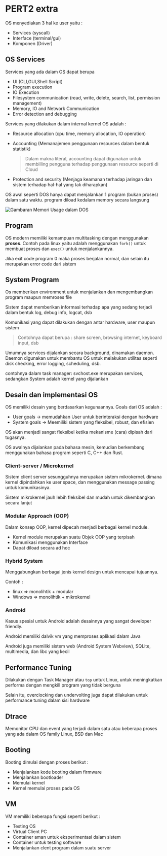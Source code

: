 # PERT2 extra

OS menyediakan 3 hal ke user yaitu :
+ Services (syscall)
+ Interface (terminal/gui)
+ Komponen (Driver)

## OS Services

Services yang ada dalam OS dapat berupa
+ UI (CLI,GUI,Shell Script)
+ Program execution
+ IO Execution
+ Filesystem communication (read, write, delete, search, list, permission management)
+ Memory, IO and Network Communication
+ Error detection and debugging

Services yang dilakukan dalam internal kernel OS adalah :
+ Resource allocation (cpu time, memory allocation, IO operation)
+ Accounting (Memanajemen penggunaan resources dalam bentuk statistik)

    > Dalam makna literal, accounting dapat digunakan untuk membilling pengguna terhadap penggunaan resource seperti di Cloud

+ Protection and security (Menjaga keamanan terhadap jaringan dan sistem terhadap hal-hal yang tak diharapkan)

OS awal seperti DOS hanya dapat menjalankan 1 program (bukan proses) dalam satu waktu. program diload kedalam memory secara langsung

![Gambaran Memori Usage dalam DOS](# "Gambaran Memori Usage dalam DOS")

## Program

OS modern memiliki kemampuan multitasking dengan menggunakan **proses**. Contoh pada linux yaitu adalah menggunakan `fork()` untuk membuat proses dan `exec()` untuk menjalankannya.

Jika exit code program 0 maka proses berjalan normal, dan selain itu merupakan error code dari sistem

## System Program

Os memberikan environment untuk menjalankan dan mengembangkan program maupun memroses file

Sistem dapat memberikan informasi terhadap apa yang sedang terjadi dalam bentuk log, debug info, logcat, dsb

Komunikasi yang dapat dilakukan dengan antar hardware, user maupun sistem 

> Contohnya dapat berupa : share screen, browsing internet, keyboard input, dsb

Umumnya services dijalankan secara background, dinamakan daemon. Daemon digunakan untuk membantu OS untuk melakukan utilitas seperti disk checking, error logging, scheduling, dsb.

contohnya dalam task manager: svchost.exe merupakan services, sedangkan System adalah kernel yang dijalankan

## Desain dan implementasi OS

OS memiliki desain yang berdasarkan kegunaannya. Goals dari OS adalah :

+ User goals -> memudahkan User untuk berinteraksi dengan hardware
+ System goals -> Meemiliki sistem yang fleksibel, robust, dan efisien

OS akan menjadi sangat fleksibel ketika mekanisme (cara) dipisah dari tugasnya.

OS awalnya dijalankan pada bahasa mesin, kemudian berkembang menggunakan bahasa program seperti C, C++ dan Rust.

### Client-server / Microkernel
Sistem client server sesungguhnya merupakan sistem mikrokernel. dimana kernel dipindahkan ke user space, dan menggunakan message passing untuk komunikasinya.

Sistem mikrokernel jauh lebih fleksibel dan mudah untuk dikembangkan secara lanjut

### Modular Approach (OOP)

Dalam konsep OOP, kernel dipecah menjadi berbagai kernel module.

+ Kernel module merupakan suatu Objek OOP yang terpisah
+ Komunikasi menggunakan Interface
+ Dapat diload secara ad hoc

### Hybrid System

Menggabungkan berbagai jenis kernel design untuk mencapai tujuannya.

Contoh : 
+ linux => monolihtik + modular 
+ Windows => monolihtik + mikrokernel

### Android

Kasus spesial untuk Android adalah desainnya yang sangat developer friendly. 

Android memiliki dalvik vm yang memproses aplikasi dalam Java

Android juga memiliki sistem web (Android System Webview), SQLite, multimedia, dan libc yang kecil

## Performance Tuning

Dilakukan dengan Task Manager atau `top` untuk Linux, untuk meningkatkan performa dengan mengkill program yang tidak berguna

Selain itu, overclocking dan undervolting juga dapat dilakukan untuk performance tuning dalam sisi hardware

## Dtrace 

Memonitor CPU dan event yang terjadi dalam satu atau beberapa proses yang ada dalam OS family Linux, BSD dan Mac

## Booting

Booting dimulai dengan proses berikut :

+ Menjalankan kode booting dalam firmware
+ Menjalankan bootloader 
+ Memulai kernel
+ Kernel memulai proses pada OS


## VM

VM memiliki beberapa fungsi seperti berikut :

+ Testing OS
+ Virtual Client PC
+ Container aman untuk eksperimentasi dalam sistem
+ Container untuk testing software
+ Menjalankan clent program dalam suatu server